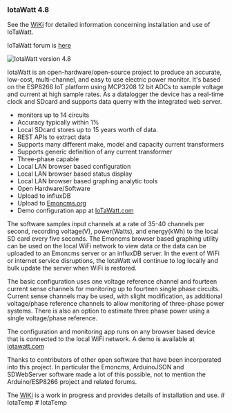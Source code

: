 ### IotaWatt 4.8

See the [WiKi](https://github.com/boblemaire/IoTaWatt/wiki) for detailed information concerning installation and use of IoTaWatt. 

IoTaWatt forum is [here](https://community.iotawatt.com/)

![IotaWatt version 4.8](http://iotawatt.com/Images/IoTaWatt_new_case.JPG)

IotaWatt is an open-hardware/open-source project to produce an accurate, low-cost, multi-channel, and easy to use electric power monitor.  It's based on the ESP8266 IoT platform using MCP3208 12 bit ADCs to sample voltage and current at high sample rates. As a datalogger the device has a real-time clock and SDcard and supports data querry with the integrated web server.

* monitors up to 14 circuits  
* Accuracy typically within 1%  
* Local SDcard stores up to 15 years worth of data.
* REST APIs to extract data
* Supports many different make, model and capacity current transformers  
* Supports generic definition of any current transformer  
* Three-phase capable  
* Local LAN browser based configuration  
* Local LAN browser based status display  
* Local LAN browser based graphing analytic tools  
* Open Hardware/Software 
* Upload to influxDB   
* Upload to [Emoncms.org](https://emoncms.org/)  
* Demo configuration app at [IoTaWatt.com](http://iotawatt.com)  

The software samples input channels at a rate of 35-40 channels per second, recording voltage(V), power(Watts), and energy(kWh) to the local SD card every five seconds.  The Emoncms browser based graphing utility can be used on the local WiFi network to view data or the data can be uploaded to an Emoncms server or an influxDB server. In the event of WiFi or internet service disruptions, the IotaWatt will continue to log locally and bulk update the server when WiFi is restored.

The basic configuration uses one voltage reference channel and fourteen current sense channels for monitoring up to fourteen single phase circuits.  Current sense channels may be used, with slight modification, as additional voltage/phase reference channels to allow monitoring of three-phase power systems.  There is also an option to estimate three phase power using a single voltage/phase reference.

The configuration and monitoring app runs on any browser based device that is connected to the local WiFi network. A demo is available at [iotawatt.com](http://iotawatt.com)

Thanks to contributors of other open software that have been incorporated into this project.  In particular the Emoncms, ArduinoJSON and SDWebServer software made a lot of this possible, not to mention the Arduino/ESP8266 project and related forums.

The [WiKi](https://github.com/boblemaire/IoTaWatt/wiki) is a work in progress and provides details of installation and use.
#   I o t a T e m p  
 #   I o t a T e m p  
 